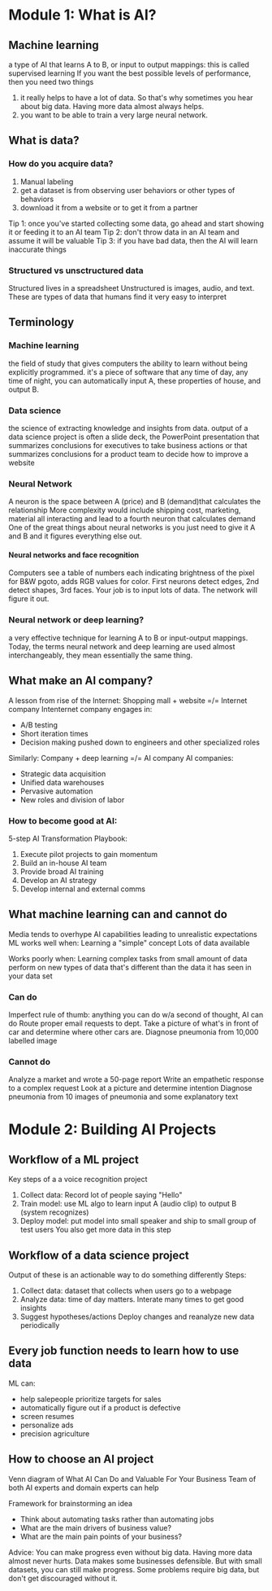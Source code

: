 # Module 1: What is AI?
## Machine learning
a type of AI that learns A to B, or input to output mappings: this is called supervised learning
If you want the best possible levels of performance, then you need two things
1. it really helps to have a lot of data. So that's why sometimes you hear about big data. Having more data almost always helps.
2. you want to be able to train a very large neural network.

## What is data?
### How do you acquire data?
1. Manual labeling
2. get a dataset is from observing user behaviors or other types of behaviors
3. download it from a website or to get it from a partner

Tip 1: once you've started collecting some data, go ahead and start showing it or feeding it to an AI team
Tip 2: don't throw data in an AI team and assume it will be valuable
Tip 3: if you have bad data, then the AI will learn inaccurate things

### Structured vs unsctructured data
Structured lives in a spreadsheet
Unstructured is images, audio, and text. These are types of data that humans find it very easy to interpret

## Terminology
### Machine learning
the field of study that gives computers the ability to learn without being explicitly programmed.
it's a piece of software that any time of day, any time of night, you can automatically input A, these properties of house, and output B.

### Data science
the science of extracting knowledge and insights from data.
output of a data science project is often a slide deck, the PowerPoint presentation that summarizes conclusions for executives to take business actions or that summarizes conclusions for a product team to decide how to improve a website

### Neural Network
A neuron is the space between A (price) and B (demand)that calculates the relationship
More complexity would include shipping cost, marketing, material all interacting and lead to a fourth neuron that calculates demand
One of the great things about neural networks is you just need to give it A and B and it figures everything else out.

#### Neural networks and face recognition
Computers see a table of numbers each indicating brightness of the pixel for B&W pgoto, adds RGB values for color.
First neurons detect edges, 2nd detect shapes, 3rd faces. Your job is to input lots of data. The network will figure it out.

### Neural network or deep learning?
a very effective technique for learning A to B or input-output mappings.
Today, the terms neural network and deep learning are used almost interchangeably, they mean essentially the same thing.

## What make an AI company?

A lesson from rise of the Internet:
Shopping mall + website =/= Internet company
Intenternet company engages in:
* A/B testing
* Short iteration times
* Decision making pushed down to engineers and other specialized roles

Similarly: Company + deep learning =/= AI company
AI companies:
* Strategic data acquisition
* Unified data warehouses
* Pervasive automation
* New roles and division of labor

### How to become good at AI:
5-step AI Transformation Playbook:
1. Execute pilot projects to gain momentum
2. Build an in-house AI team
3. Provide broad AI training
4. Develop an AI strategy
5. Develop internal and external comms

## What machine learning can and cannot do
Media tends to overhype AI capabilities leading to unrealistic expectations
ML works well when:
Learning a "simple" concept
Lots of data available

Works poorly when:
Learning complex tasks from small amount of data
perform on new types of data that's different than the data it has seen in your data set

### Can do
Imperfect rule of thumb: anything you can do w/a second of thought, AI can do
Route proper email requests to dept.
Take a picture of what's in front of car and determine where other cars are.
Diagnose pneumonia from 10,000 labelled image

### Cannot do
Analyze a market and wrote a 50-page report
Write an empathetic response to a complex request
Look at a picture and determine intention
Diagnose pneumonia from 10 images of pneumonia and some explanatory text

# Module 2: Building AI Projects
## Workflow of a ML project
Key steps of a a voice recognition project
1. Collect data: Record lot of people saying "Hello"
2. Train model: use ML algo to learn input A (audio clip) to output B (system recognizes)
3. Deploy model: put model into small speaker and ship to small group of test users
You also get more data in this step

## Workflow of a data science project
Output of these is an actionable way to do something differently
Steps:
1. Collect data: dataset that collects when users go to a webpage
2. Analyze data: time of day matters. Interate many times to get good insights
3. Suggest hypotheses/actions
Deploy changes and reanalyze new data periodically

## Every job function needs to learn how to use data
ML can:
* help salepeople prioritize targets for sales
* automatically figure out if a product is defective
* screen resumes
* personalize ads
* precision agriculture

## How to choose an AI project

Venn diagram of What AI Can Do and Valuable For Your Business
Team of both AI experts and domain experts can help

Framework for brainstorming an idea
* Think about automating tasks rather than automating jobs
* What are the main drivers of business value?
* What are the main pain points of your business?

Advice: You can make progress even without big data.
Having more data almost never hurts.
Data makes some businesses defensible.
But with small datasets, you can still make progress. Some problems require big data, but don't get discouraged without it.

